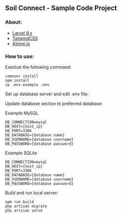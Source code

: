 ## Soil Connect - Sample Code Project

### About:

- [Larvel 9.x](https://laravel.com/docs/9.x)
- [TailwindCSS](https://tailwindcss.com/)
- [Alpine.js](https://alpinejs.org/)


### How to use:

Exectue the following command:

```
comoser install
npm install
cp .env.example .env
```

Set up database server and edit .env file:

Update database section to preferred database:

Example MySQL
```
DB_CONNECTION=mysql
DB_HOST={host_ip}
DB_PORT=3306
DB_DATABASE={database name}
DB_USERNAME={database username}
DB_PASSWORD={database password}
```

Example SQLite
```
DB_CONNECTION=mysql
DB_HOST={host_ip}
DB_PORT=3306
DB_DATABASE={database name}
DB_USERNAME={database username}
DB_PASSWORD={database password}
```

Build and run local server:

``` 
npm run build
php artisan migrate
php artisan serve
```
